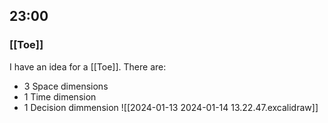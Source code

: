 
## 23:00
### [[Toe]] 
I have an idea for a [[Toe]]. There are:
- 3 Space dimensions
- 1 Time dimension
- 1 Decision dimmension
![[2024-01-13 2024-01-14 13.22.47.excalidraw]]